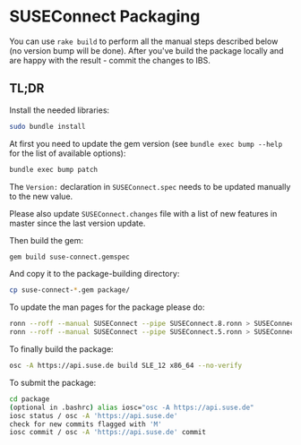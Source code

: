 # SUSEConnect Packaging

You can use `rake build` to perform all the manual steps described below (no version bump will be done).
After you've build the package locally and are happy with the result - commit the changes to IBS.

## TL;DR

Install the needed libraries:

```bash
sudo bundle install
```

At first you need to update the gem version (see `bundle exec bump --help` for the list of available options):

```bash
bundle exec bump patch
```

The `Version:` declaration in `SUSEConnect.spec` needs to be updated manually to the new value.

Please also update `SUSEConnect.changes` file with a list of new features in master since the last version update.


Then build the gem:

```bash
gem build suse-connect.gemspec
```

And copy it to the package-building directory:

```bash
cp suse-connect-*.gem package/
```

To update the man pages for the package please do:

```bash
ronn --roff --manual SUSEConnect --pipe SUSEConnect.8.ronn > SUSEConnect.8 && gzip -f SUSEConnect.8
ronn --roff --manual SUSEConnect --pipe SUSEConnect.5.ronn > SUSEConnect.5 && gzip -f SUSEConnect.5
```

To finally build the package:

```bash
osc -A https://api.suse.de build SLE_12 x86_64 --no-verify
```

To submit the package:
```bash
cd package
(optional in .bashrc) alias iosc="osc -A https://api.suse.de"
iosc status / osc -A 'https://api.suse.de'
check for new commits flagged with 'M'
iosc commit / osc -A 'https://api.suse.de' commit
```

